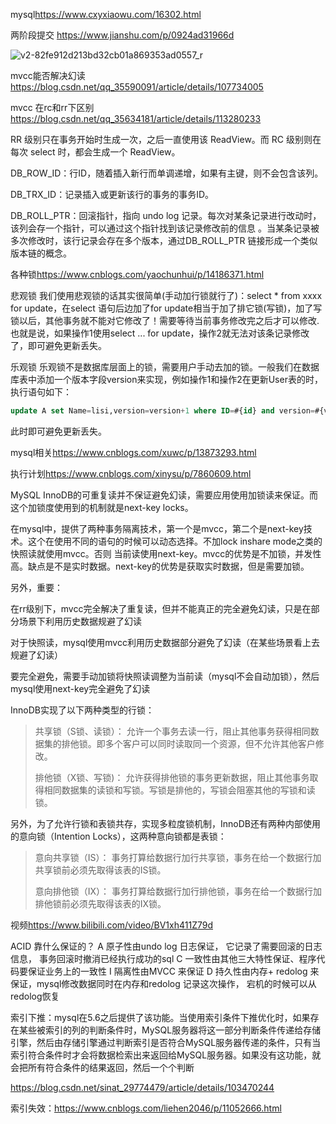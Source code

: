 mysql<https://www.cxyxiaowu.com/16302.html>

两阶段提交 <https://www.jianshu.com/p/0924ad31966d>

![v2-82fe912d213bd32cb01a869353ad0557_r](https://i.imgur.com/asHB2dx.jpg)

mvcc能否解决幻读 <https://blog.csdn.net/qq_35590091/article/details/107734005>

mvcc 在rc和rr下区别<https://blog.csdn.net/qq_35634181/article/details/113280233>

RR 级别只在事务开始时生成一次，之后一直使用该 ReadView。而 RC 级别则在每次 select 时，都会生成一个 ReadView。

DB_ROW_ID：行ID，随着插入新行而单调递增，如果有主键，则不会包含该列。

DB_TRX_ID：记录插入或更新该行的事务的事务ID。

DB_ROLL_PTR：回滚指针，指向 undo log 记录。每次对某条记录进行改动时，该列会存一个指针，可以通过这个指针找到该记录修改前的信息 。当某条记录被多次修改时，该行记录会存在多个版本，通过DB_ROLL_PTR 链接形成一个类似版本链的概念。

各种锁<https://www.cnblogs.com/yaochunhui/p/14186371.html>

悲观锁
		我们使用悲观锁的话其实很简单(手动加行锁就行了)：select * from xxxx for update，在select 语句后边加了for update相当于加了排它锁(写锁)，加了写锁以后，其他事务就不能对它修改了！需要等待当前事务修改完之后才可以修改.也就是说，如果操作1使用select ... for update，操作2就无法对该条记录修改了，即可避免更新丢失。

乐观锁
		乐观锁不是数据库层面上的锁，需要用户手动去加的锁。一般我们在数据库表中添加一个版本字段version来实现，例如操作1和操作2在更新User表的时，执行语句如下：

```sql
update A set Name=lisi,version=version+1 where ID=#{id} and version=#{version}，
```


此时即可避免更新丢失。



mysql相关<https://www.cnblogs.com/xuwc/p/13873293.html>

执行计划<https://www.cnblogs.com/xinysu/p/7860609.html>


MySQL InnoDB的可重复读并不保证避免幻读，需要应用使用加锁读来保证。而这个加锁度使用到的机制就是next-key locks。

在mysql中，提供了两种事务隔离技术，第一个是mvcc，第二个是next-key技术。这个在使用不同的语句的时候可以动态选择。不加lock inshare mode之类的快照读就使用mvcc。否则 当前读使用next-key。mvcc的优势是不加锁，并发性高。缺点是不是实时数据。next-key的优势是获取实时数据，但是需要加锁。

另外，重要：

在rr级别下，mvcc完全解决了重复读，但并不能真正的完全避免幻读，只是在部分场景下利用历史数据规避了幻读

对于快照读，mysql使用mvcc利用历史数据部分避免了幻读（在某些场景看上去规避了幻读）

要完全避免，需要手动加锁将快照读调整为当前读（mysql不会自动加锁），然后mysql使用next-key完全避免了幻读




InnoDB实现了以下两种类型的行锁：

> 共享锁（S锁、读锁）： 允许一个事务去读一行，阻止其他事务获得相同数据集的排他锁。即多个客户可以同时读取同一个资源，但不允许其他客户修改。
> 
> 排他锁（X锁、写锁)： 允许获得排他锁的事务更新数据，阻止其他事务取得相同数据集的读锁和写锁。写锁是排他的，写锁会阻塞其他的写锁和读锁。


另外，为了允许行锁和表锁共存，实现多粒度锁机制，InnoDB还有两种内部使用的意向锁（Intention Locks），这两种意向锁都是表锁：

> 意向共享锁（IS）： 事务打算给数据行加行共享锁，事务在给一个数据行加共享锁前必须先取得该表的IS锁。
>
> 意向排他锁（IX）： 事务打算给数据行加行排他锁，事务在给一个数据行加排他锁前必须先取得该表的IX锁。



视频<https://www.bilibili.com/video/BV1xh411Z79d>

ACID 靠什么保证的？
A 原子性由undo log 日志保证， 它记录了需要回滚的日志信息， 事务回滚时撤消已经执行成功的sql
C 一致性由其他三大特性保证、程序代码要保证业务上的一致性
I 隔离性由MVCC 来保证
D 持久性由内存+ redolog 来保证，mysql修改数据同时在内存和redolog 记录这次操作， 宕机的时候可以从redolog恢复



索引下推：mysql在5.6之后提供了该功能。当使用索引条件下推优化时，如果存在某些被索引的列的判断条件时，MySQL服务器将这一部分判断条件传递给存储引擎，然后由存储引擎通过判断索引是否符合MySQL服务器传递的条件，只有当索引符合条件时才会将数据检索出来返回给MySQL服务器。如果没有这功能，就会把所有符合条件的结果返回，然后一个个判断

https://blog.csdn.net/sinat_29774479/article/details/103470244

索引失效：<https://www.cnblogs.com/liehen2046/p/11052666.html>